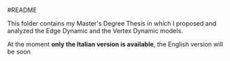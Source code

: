 #README

This folder contains my Master's Degree Thesis in which I proposed and analyzed the Edge Dynamic and the Vertex Dynamic models.

At the moment **only the Italian version is available**, the English version will be soon
